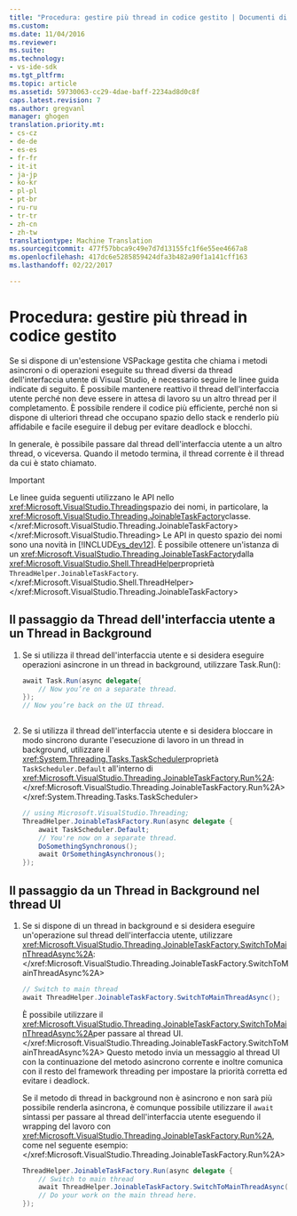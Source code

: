 ```yaml
---
title: "Procedura: gestire più thread in codice gestito | Documenti di Microsoft"
ms.custom: 
ms.date: 11/04/2016
ms.reviewer: 
ms.suite: 
ms.technology:
- vs-ide-sdk
ms.tgt_pltfrm: 
ms.topic: article
ms.assetid: 59730063-cc29-4dae-baff-2234ad8d0c8f
caps.latest.revision: 7
ms.author: gregvanl
manager: ghogen
translation.priority.mt:
- cs-cz
- de-de
- es-es
- fr-fr
- it-it
- ja-jp
- ko-kr
- pl-pl
- pt-br
- ru-ru
- tr-tr
- zh-cn
- zh-tw
translationtype: Machine Translation
ms.sourcegitcommit: 477f57bbca9c49e7d7d13155fc1f6e55ee4667a8
ms.openlocfilehash: 417dc6e5285859424dfa3b482a90f1a141cff163
ms.lasthandoff: 02/22/2017

---
```

# <a name="how-to-managing-multiple-threads-in-managed-code"></a>Procedura: gestire più thread in codice gestito
Se si dispone di un'estensione VSPackage gestita che chiama i metodi asincroni o di operazioni eseguite su thread diversi da thread dell'interfaccia utente di Visual Studio, è necessario seguire le linee guida indicate di seguito. È possibile mantenere reattivo il thread dell'interfaccia utente perché non deve essere in attesa di lavoro su un altro thread per il completamento. È possibile rendere il codice più efficiente, perché non si dispone di ulteriori thread che occupano spazio dello stack e renderlo più affidabile e facile eseguire il debug per evitare deadlock e blocchi.  
  
 In generale, è possibile passare dal thread dell'interfaccia utente a un altro thread, o viceversa. Quando il metodo termina, il thread corrente è il thread da cui è stato chiamato.  
  
> [!IMPORTANT]
>  Le linee guida seguenti utilizzano le API nello <xref:Microsoft.VisualStudio.Threading>spazio dei nomi, in particolare, la <xref:Microsoft.VisualStudio.Threading.JoinableTaskFactory>classe.</xref:Microsoft.VisualStudio.Threading.JoinableTaskFactory> </xref:Microsoft.VisualStudio.Threading> Le API in questo spazio dei nomi sono una novità in [!INCLUDE[vs_dev12](../extensibility/includes/vs_dev12_md.md)]. È possibile ottenere un'istanza di un <xref:Microsoft.VisualStudio.Threading.JoinableTaskFactory>dalla <xref:Microsoft.VisualStudio.Shell.ThreadHelper>proprietà `ThreadHelper.JoinableTaskFactory`.</xref:Microsoft.VisualStudio.Shell.ThreadHelper> </xref:Microsoft.VisualStudio.Threading.JoinableTaskFactory>  
  
## <a name="switching-from-the-ui-thread-to-a-background-thread"></a>Il passaggio da Thread dell'interfaccia utente a un Thread in Background  
  
1.  Se si utilizza il thread dell'interfaccia utente e si desidera eseguire operazioni asincrone in un thread in background, utilizzare Task.Run():  
  
    ```c#  
    await Task.Run(async delegate{  
        // Now you’re on a separate thread.  
    });  
    // Now you’re back on the UI thread.  
  
    ```  
  
2.  Se si utilizza il thread dell'interfaccia utente e si desidera bloccare in modo sincrono durante l'esecuzione di lavoro in un thread in background, utilizzare il <xref:System.Threading.Tasks.TaskScheduler>proprietà `TaskScheduler.Default` all'interno di <xref:Microsoft.VisualStudio.Threading.JoinableTaskFactory.Run%2A>:</xref:Microsoft.VisualStudio.Threading.JoinableTaskFactory.Run%2A> </xref:System.Threading.Tasks.TaskScheduler>  
  
    ```c#  
    // using Microsoft.VisualStudio.Threading;  
    ThreadHelper.JoinableTaskFactory.Run(async delegate {  
        await TaskScheduler.Default;  
        // You're now on a separate thread.  
        DoSomethingSynchronous();  
        await OrSomethingAsynchronous();  
    });  
    ```  
  
## <a name="switching-from-a-background-thread-to-the-ui-thread"></a>Il passaggio da un Thread in Background nel thread UI  
  
1.  Se si dispone di un thread in background e si desidera eseguire un'operazione sul thread dell'interfaccia utente, utilizzare <xref:Microsoft.VisualStudio.Threading.JoinableTaskFactory.SwitchToMainThreadAsync%2A>:</xref:Microsoft.VisualStudio.Threading.JoinableTaskFactory.SwitchToMainThreadAsync%2A>  
  
    ```c#  
    // Switch to main thread  
    await ThreadHelper.JoinableTaskFactory.SwitchToMainThreadAsync();  
    ```  
  
     È possibile utilizzare il <xref:Microsoft.VisualStudio.Threading.JoinableTaskFactory.SwitchToMainThreadAsync%2A>per passare al thread UI.</xref:Microsoft.VisualStudio.Threading.JoinableTaskFactory.SwitchToMainThreadAsync%2A> Questo metodo invia un messaggio al thread UI con la continuazione del metodo asincrono corrente e inoltre comunica con il resto del framework threading per impostare la priorità corretta ed evitare i deadlock.  
  
     Se il metodo di thread in background non è asincrono e non sarà più possibile renderla asincrona, è comunque possibile utilizzare il `await` sintassi per passare al thread dell'interfaccia utente eseguendo il wrapping del lavoro con <xref:Microsoft.VisualStudio.Threading.JoinableTaskFactory.Run%2A>, come nel seguente esempio:</xref:Microsoft.VisualStudio.Threading.JoinableTaskFactory.Run%2A>  
  
    ```c#  
    ThreadHelper.JoinableTaskFactory.Run(async delegate {  
        // Switch to main thread  
        await ThreadHelper.JoinableTaskFactory.SwitchToMainThreadAsync();  
        // Do your work on the main thread here.  
    });  
    ```
